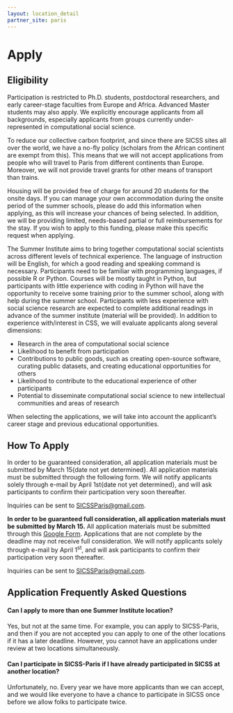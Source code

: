 ```yaml
---
layout: location_detail
partner_site: paris
---
```


[//]: # (Update the following info to match your location!)

# Apply

## Eligibility

Participation is restricted to Ph.D. students, postdoctoral researchers, and early career-stage faculties from Europe and Africa. Advanced Master students may also apply. We explicitly encourage applicants from all backgrounds, especially applicants from groups currently under-represented in computational social science.

To reduce our collective carbon footprint, and since there are SICSS sites all over the world, we have a no-fly policy (scholars from the African continent are exempt from this). This means that we will not accept applications from people who will travel to Paris from different continents than Europe. Moreover, we will not provide travel grants for other means of transport than trains.

Housing will be provided free of charge for around 20 students for the onsite days. If you can manage your own accommodation during the onsite period of the summer schools, please do add this information when applying, as this will increase your chances of being selected. In addition, we will be providing limited, needs-based partial or full reimbursements for the stay. If you wish to apply to this funding, please make this specific request when applying.

The Summer Institute aims to bring together computational social scientists across different levels of technical experience. The language of instruction will be English, for which a good reading and speaking command is necessary. Participants need to be familiar with programming languages, if possible R or Python. Courses will be mostly taught in Python, but participants with little experience with coding in Python will have the opportunity to receive some training prior to the summer school, along with help during the summer school. Participants with less experience with social science research are expected to complete additional readings in advance of the summer institute (material will be provided). In addition to experience with/interest in CSS, we will evaluate applicants along several dimensions:

* Research in the area of computational social science
* Likelihood to benefit from participation
* Contributions to public goods, such as creating open-source software, curating public datasets, and creating educational opportunities for others
* Likelihood to contribute to the educational experience of other participants
* Potential to disseminate computational social science to new intellectual communities and areas of research

When selecting the applications, we will take into account the applicant’s career stage and previous educational opportunities.

## How To Apply
In order to be guaranteed consideration, all application materials must be submitted by March 15{date not yet determined}. All application materials must be submitted through the following form. We will notify applicants solely through e-mail by April 1st{date not yet determined}, and will ask participants to confirm their participation very soon thereafter.

Inquiries can be sent to SICSSParis@gmail.com.


**In order to be guaranteed full consideration, all application materials must be submitted by March 15.** All application materials must be submitted through this [Google Form](https://docs.google.com/forms/d/e/1FAIpQLScnjlH7b3VOrTNcfZPXDYfEUpsRIiTskAhEBgrR4rKbQZrXQg/viewform). Applications that are not complete by the deadline may not receive full consideration. We will notify applicants solely through e-mail by April 1<sup>st</sup>, and will ask participants to confirm their participation very soon thereafter.

Inquiries can be sent to [SICSSParis@gmail.com](SICSSParis@gmail.com).

## Application Frequently Asked Questions

#### Can I apply to more than one Summer Institute location?

Yes, but not at the same time. For example, you can apply to SICSS-Paris, and then if you are not accepted you can apply to one of the other locations if it has a later deadline. However, you cannot have an applications under review at two locations simultaneously.

#### Can I participate in SICSS-Paris if I have already participated in SICSS at another location?

Unfortunately, no. Every year we have more applicants than we can accept, and we would like everyone to have a chance to participate in SICSS once before we allow folks to participate twice.
